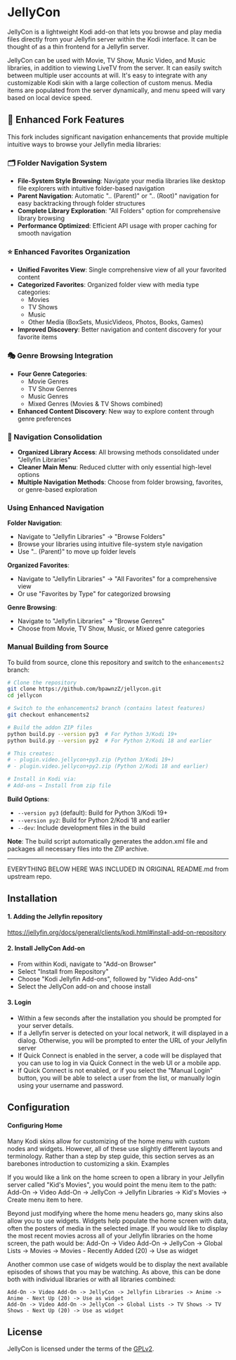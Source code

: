 # JellyCon

JellyCon is a lightweight Kodi add-on that lets you browse and play media files directly from your Jellyfin server within the Kodi interface.  It can be thought of as a thin frontend for a Jellyfin server.

JellyCon can be used with Movie, TV Show, Music Video, and Music libraries, in addition to viewing LiveTV from the server.  It can easily switch between multiple user accounts at will.  It's easy to integrate with any customizable Kodi skin with a large collection of custom menus.  Media items are populated from the server dynamically, and menu speed will vary based on local device speed.

## 🚀 Enhanced Fork Features

This fork includes significant navigation enhancements that provide multiple intuitive ways to browse your Jellyfin media libraries:

### 🗂️ Folder Navigation System
- **File-System Style Browsing**: Navigate your media libraries like desktop file explorers with intuitive folder-based navigation
- **Parent Navigation**: Automatic ".. (Parent)" or ".. (Root)" navigation for easy backtracking through folder structures
- **Complete Library Exploration**: "All Folders" option for comprehensive library browsing
- **Performance Optimized**: Efficient API usage with proper caching for smooth navigation

### ⭐ Enhanced Favorites Organization
- **Unified Favorites View**: Single comprehensive view of all your favorited content
- **Categorized Favorites**: Organized folder view with media type categories:
  - Movies
  - TV Shows
  - Music
  - Other Media (BoxSets, MusicVideos, Photos, Books, Games)
- **Improved Discovery**: Better navigation and content discovery for your favorite items

### 🎭 Genre Browsing Integration
- **Four Genre Categories**:
  - Movie Genres
  - TV Show Genres
  - Music Genres
  - Mixed Genres (Movies & TV Shows combined)
- **Enhanced Content Discovery**: New way to explore content through genre preferences

### 🧭 Navigation Consolidation
- **Organized Library Access**: All browsing methods consolidated under "Jellyfin Libraries"
- **Cleaner Main Menu**: Reduced clutter with only essential high-level options
- **Multiple Navigation Methods**: Choose from folder browsing, favorites, or genre-based exploration

### Using Enhanced Navigation

**Folder Navigation**:
- Navigate to "Jellyfin Libraries" → "Browse Folders"
- Browse your libraries using intuitive file-system style navigation
- Use ".. (Parent)" to move up folder levels

**Organized Favorites**:
- Navigate to "Jellyfin Libraries" → "All Favorites" for a comprehensive view
- Or use "Favorites by Type" for categorized browsing

**Genre Browsing**:
- Navigate to "Jellyfin Libraries" → "Browse Genres"
- Choose from Movie, TV Show, Music, or Mixed genre categories

### Manual Building from Source

To build from source, clone this repository and switch to the `enhancements2` branch:

```bash
# Clone the repository
git clone https://github.com/bpawnzZ/jellycon.git
cd jellycon

# Switch to the enhancements2 branch (contains latest features)
git checkout enhancements2

# Build the addon ZIP files
python build.py --version py3  # For Python 3/Kodi 19+
python build.py --version py2  # For Python 2/Kodi 18 and earlier

# This creates:
# - plugin.video.jellycon+py3.zip (Python 3/Kodi 19+)
# - plugin.video.jellycon+py2.zip (Python 2/Kodi 18 and earlier)

# Install in Kodi via:
# Add-ons → Install from zip file
```

**Build Options**:
- `--version py3` (default): Build for Python 3/Kodi 19+
- `--version py2`: Build for Python 2/Kodi 18 and earlier
- `--dev`: Include development files in the build

**Note**: The build script automatically generates the addon.xml file and packages all necessary files into the ZIP archive.

----------------------------------------------------------------------------------------
EVERYTHING BELOW HERE WAS INCLUDED IN ORIGINAL README.md from upstream repo.

## Installation

#### 1. Adding the Jellyfin repository

https://jellyfin.org/docs/general/clients/kodi.html#install-add-on-repository

#### 2. Install JellyCon Add-on

- From within Kodi, navigate to "Add-on Browser"
- Select "Install from Repository"
- Choose "Kodi Jellyfin Add-ons", followed by "Video Add-ons"
- Select the JellyCon add-on and choose install

#### 3. Login

- Within a few seconds after the installation you should be prompted for your server details.
- If a Jellyfin server is detected on your local network, it will displayed in a dialog. Otherwise, you will be prompted to enter the URL of your Jellyfin server
- If Quick Connect is enabled in the server, a code will be displayed that you can use to log in via Quick Connect in the web UI or a mobile app.
- If Quick Connect is not enabled, or if you select the "Manual Login" button, you will be able to select a user from the list, or manually login using your username and password.


## Configuration

#### Configuring Home

Many Kodi skins allow for customizing of the home menu with custom nodes and widgets. However, all of these use slightly different layouts and terminology. Rather than a step by step guide, this section serves as an barebones introduction to customizing a skin.
Examples

If you would like a link on the home screen to open a library in your Jellyfin server called "Kid's Movies", you would point the menu item to the path: Add-On -> Video Add-On -> JellyCon -> Jellyfin Libraries -> Kid's Movies -> Create menu item to here.

Beyond just modifying where the home menu headers go, many skins also allow you to use widgets. Widgets help populate the home screen with data, often the posters of media in the selected image. If you would like to display the most recent movies across all of your Jellyfin libraries on the home screen, the path would be: Add-On -> Video Add-On -> JellyCon -> Global Lists -> Movies -> Movies - Recently Added (20) -> Use as widget

Another common use case of widgets would be to display the next available episodes of shows that you may be watching. As above, this can be done both with individual libraries or with all libraries combined:

    Add-On -> Video Add-On -> JellyCon -> Jellyfin Libraries -> Anime -> Anime - Next Up (20) -> Use as widget
    Add-On -> Video Add-On -> JellyCon -> Global Lists -> TV Shows -> TV Shows - Next Up (20) -> Use as widget

## License

JellyCon is licensed under the terms of the [GPLv2](LICENSE.txt).
